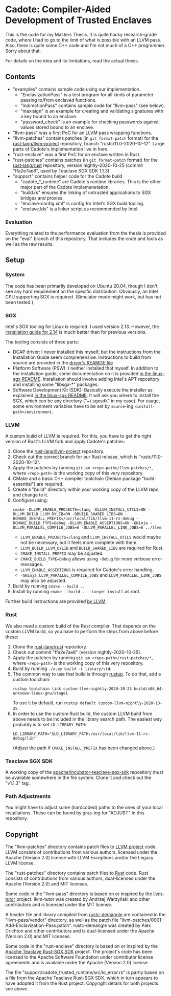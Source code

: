 Cadote: Compiler-Aided Development of Trusted Enclaves
======================================================

This is the code for my Masters Thesis. It is quite hacky research-grade code, where I had to go to the limit of what is possible with an LLVM pass. Also, there is quite some C++ code and I'm not much of a C++ programmer. Sorry about that.

For details on the idea and its limitations, read the actual thesis.

Contents
--------
* "examples" contains sample code using our implementation.
  * "EnclavizationPass" is a test program for all kinds of parameter passing to/from enclaved functions.
  * "IndirectionPass" contains sample code for "llvm-pass" (see below).
  * "maxisign" is an example for creating and validating signatures with a key bound to an enclave.
  * "password_check" is an example for checking passwords against values stored bound to an enclave.
* "llvm-pass" was a first PoC for an LLVM pass wrapping functions.
* "llvm-patches" contains patches (in `git format-patch` format) for the [rust-lang/llvm-project](https://github.com/rust-lang/llvm-project) repository, branch "rustc/11.0-2020-10-12". Large parts of Cadote's implementation live in here.
* "rust-enclave" was a first PoC for an enclave written in Rust.
* "rust-patches" contains patches (in `git format-patch` format) for the [rust-lang/rust](https://github.com/rust-lang/rust) repository, version nightly-2020-10-25 (commit "ffa2e7ae8", used by Teaclave SGX SDK 1.1.3).
* "support" contains helper code for the Cadote build
  * "cadote_\*_runtime" are Cadote's runtime libraries. This is the other major part of the Cadote implemenetation.
  * "build.rs" ensures the linking of untrusted applications to SGX bridges and proxies.
  * "enclave-config.xml" is config for Intel's SGX build tooling.
  * "enclave.lds" is a linker script as recommended by Intel.

### Evaluation
Everything related to the performance evaluation from the thesis is provided on the "eval" branch of this repository.
That includes the code and tools as well as the raw results.

Setup
-----
### System
The code has been primarily developed on Ubuntu 20.04, though I don't see any hard requirement on the specific distribution.
Obviously, an Intel CPU supporting SGX is required.
(Simulator mode might work, but has not been tested.)

### SGX
Intel's SGX tooling for Linux is required.
I used version 2.13.
However, the [installation guide for 2.14](https://download.01.org/intel-sgx/sgx-linux/2.14/docs/Intel_SGX_SW_Installation_Guide_for_Linux.pdf) is much better than for previous versions.

The tooling consists of three parts:

* DCAP driver: I never installed this myself, but the instructions from the Installation Guide seem comprehensive.
  Instructions to build from source are provided in the [driver's REAMDE file](https://github.com/intel/SGXDataCenterAttestationPrimitives/blob/master/driver/linux/README.md)
* Platform Software (PSW): I neither installed that myself. In addition to the installation guide, some documentation on it is provided [in the linux-sgx README](https://github.com/intel/linux-sgx#install-the-intelr-sgx-psw-1).
  Installation should involve adding Intel's APT repository and installing some "libsgx-\*" packages.
* Software Development Kit (SDK): Basically execute the installer as explained [in the linux-sgx README](https://github.com/intel/linux-sgx#install-the-intelr-sgx-sdk-1).
  It will ask you where to install the SGX, which can be any directory ("~/.sgxsdk" in my case).
  For usage, some environment variables have to be set by `source`-ing `<install-path>/environment`.

### LLVM
A custom build of LLVM is required.
For this, you have to get the right version of Rust's LLVM fork and apply Cadote's patches:

1. Clone the [rust-lang/llvm-project](https://github.com/rust-lang/llvm-project) repository.
2. Check out the correct branch for our Rust release, which is "rustc/11.0-2020-10-12".
3. Apply the patches by running `git am <repo-path>/llvm-patches/*`, where `<repo-path>` is the working copy of this very repository.
4. CMake and a basic C++ compiler toolchain (Debian package "build-essential") are required.
5. Create a "build" directory within your working copy of the LLVM repo and change to it.
6. Configure using:
   ```
   cmake -DLLVM_ENABLE_PROJECTS=clang -DLLVM_INSTALL_UTILS=ON -DLLVM_BUILD_LLVM_DYLIB=ON -DBUILD_SHARED_LIBS=ON -DCMAKE_INSTALL_PREFIX=/usr/local/lib/llvm-11-rs-debug -DCMAKE_BUILD_TYPE=Debug -DLLVM_ENABLE_ASSERTIONS=ON -GNinja -DLLVM_PARALLEL_COMPILE_JOBS=6 -DLLVM_PARALLEL_LINK_JOBS=6 ../llvm
   ```
   * `LLVM_ENABLE_PROJECTS=clang` and `LLVM_INSTALL_UTILS` would maybe not be necessary, but it feels more complete with them.
   * `LLVM_BUILD_LLVM_DYLIB` and `BUILD_SHARED_LIBS` are required for Rust.
   * `CMAKE_INSTALL_PREFIX` may be adjusted.
   * `CMAKE_BUILD_TYPE=Debug` allows using `-debug` for more verbose error messages.
   * `LLVM_ENABLE_ASSERTIONS` is required for Cadote's error handling.
   * `-GNinja`, `LLVM_PARALLEL_COMPILE_JOBS` and `LLVM_PARALLEL_LINK_JOBS` may also be adjusted.
7. Build by running `cmake --build .`.
8. Install by running `cmake --build . --target install` as root.

Further build instructions are provided [by LLVM](https://llvm.org/docs/CMake.html).

### Rust
We also need a custom build of the Rust compiler.
That depends on the custom LLVM build, so you have to perform the steps from above before these:

1. Clone the [rust-lang/rust](https://github.com/rust-lang/rust) repository.
2. Check out commit "ffa2e7ae8" (version nightly-2020-10-25).
3. Apply the patches by running `git am <repo-path>/rust-patches/*`, where `<repo-path>` is the working copy of this very repository.
4. Build by running `./x.py build -i library/std`.
5. The common way to use that build is through [rustup](https://rustup.rs). To do that, add a custom toolchain:
   ```
   rustup toolchain link custom-llvm-nightly-2020-10-25 build/x86_64-unknown-linux-gnu/stage1
   ```
   To use it by default, run `rustup default custom-llvm-nightly-2020-10-25`.
6. In order to use the custom Rust build, the custom LLVM build from above needs to be included in the library search path.
   The easiest way probably is to set `LD_LIBRARY_PATH`:
   ```
   LD_LIBRARY_PATH="$LD_LIBRARY_PATH:/usr/local/lib/llvm-11-rs-debug/lib"
   ```
   (Adjust the path if `CMAKE_INSTALL_PREFIX` has been changed above.)

### Teaclave SGX SDK
A working copy of the [apache/incubator-teaclave-sgx-sdk](https://github.com/apache/incubator-teaclave-sgx-sdk) repository must be available somewhere in the file system.
Clone it and check out the "v1.1.3" tag.

### Path Adjustments
You might have to adjust some (hardcoded) paths to the ones of your local installations. These can be found by `grep`-ing for "ADJUST" in this repository.

Copyright
---------
The "llvm-patches" directory contains patch files to [LLVM project](https://github.com/llvm/llvm-project) code. LLVM consists of contributions from various authors, licensed under the Apache (Version 2.0) license with LLVM Exceptions and/or the Legacy LLVM license.

The "rust-patches" directory contains patch files to [Rust](https://github.com/rust-lang/rust) code. Rust consists of contributions from various authors, dual-licensed under the Apache (Version 2.0) and MIT licenses.

Some code in the "llvm-pass" directory is based on or inspired by the [llvm-tutor](https://github.com/banach-space/llvm-tutor) project. llvm-tutor was created by Andrzej Warzyński and other contributors and is licensed under the MIT license.

A header file and library compiled from [rustc-demangle](https://github.com/alexcrichton/rustc-demangle) are contained in the "llvm-pass/vendor" directory, as well as the patch file "llvm-patches/0001-Add-Enclavization-Pass.patch". rustc-demangle was created by Alex Crichton and other contributors and is dual-licensed under the Apache (Version 2.0) and MIT licenses.

Some code in the "rust-enclave" directory is based on or inspired by the [Apache Teaclave Rust-SGX SDK](https://github.com/apache/incubator-teaclave-sgx-sdk) project. The project's code has been licensed to the Apache Software Foundation under contributor license agreements and is available under the Apache (Version 2.0) license.

The file "support/cadote_trusted_runtime/src/io_error.rs" is partly based on a file from the Apache Teaclave Rust-SGX SDK, which in turn appears to have adopted it from the Rust project. Copyright details for both projects see above.
